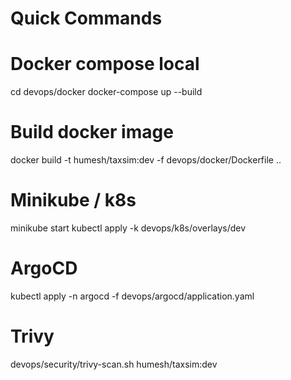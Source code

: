 # Quick Commands

# Docker compose local
cd devops/docker
docker-compose up --build

# Build docker image
docker build -t humesh/taxsim:dev -f devops/docker/Dockerfile ..

# Minikube / k8s
minikube start
kubectl apply -k devops/k8s/overlays/dev

# ArgoCD
kubectl apply -n argocd -f devops/argocd/application.yaml

# Trivy
devops/security/trivy-scan.sh humesh/taxsim:dev

